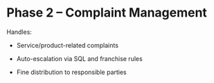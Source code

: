 # Phase 2 – Complaint Management

Handles:

- Service/product-related complaints

- Auto-escalation via SQL and franchise rules

- Fine distribution to responsible parties

